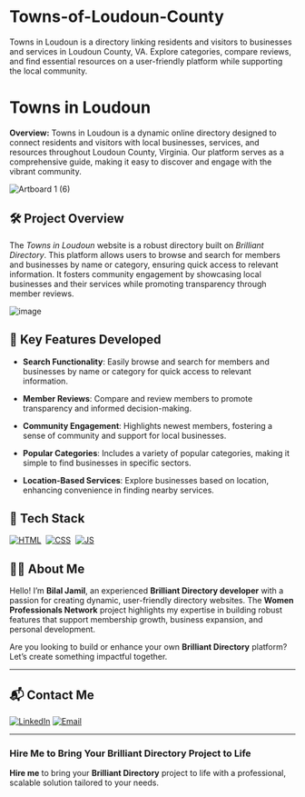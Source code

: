 # Towns-of-Loudoun-County
Towns in Loudoun is a directory linking residents and visitors to businesses and services in Loudoun County, VA. Explore categories, compare reviews, and find essential resources on a user-friendly platform while supporting the local community.
# Towns in Loudoun

**Overview:**
Towns in Loudoun is a dynamic online directory designed to connect residents and visitors with local businesses, services, and resources throughout Loudoun County, Virginia. Our platform serves as a comprehensive guide, making it easy to discover and engage with the vibrant community.

![Artboard 1 (6)](https://github.com/user-attachments/assets/820e177f-853d-4f46-97dc-7a32ffb94a81)

## 🛠 Project Overview

The *Towns in Loudoun* website is a robust directory built on *Brilliant Directory*. This platform allows users to browse and search for members and businesses by name or category, ensuring quick access to relevant information. It fosters community engagement by showcasing local businesses and their services while promoting transparency through member reviews.

![image](https://github.com/user-attachments/assets/c1f53fb9-7c84-4887-b340-a718a00017a0)

## 🚀 Key Features Developed

- **Search Functionality**: Easily browse and search for members and businesses by name or category for quick access to relevant information.
  
- **Member Reviews**: Compare and review members to promote transparency and informed decision-making.

- **Community Engagement**: Highlights newest members, fostering a sense of community and support for local businesses.

- **Popular Categories**: Includes a variety of popular categories, making it simple to find businesses in specific sectors.

- **Location-Based Services**: Explore businesses based on location, enhancing convenience in finding nearby services.

## 📌 Tech Stack
[![HTML](https://img.shields.io/badge/html5%20-%23E34F26.svg?&style=for-the-badge&logo=html5&logoColor=white)](https://github.com/yourusername/Baby-Support-Services/search?l=html)&nbsp;
[![CSS](https://img.shields.io/badge/css3%20-%231572B6.svg?&style=for-the-badge&logo=css3&logoColor=white)](https://github.com/yourusername/Baby-Support-Services/search?l=css)&nbsp;
[![JS](https://img.shields.io/badge/javascript%20-%23323330.svg?&style=for-the-badge&logo=javascript&logoColor=%23F7DF1E)](https://github.com/yourusername/Baby-Support-Services/search?l=javascript)


## 👨‍💻 About Me

Hello! I’m **Bilal Jamil**, an experienced **Brilliant Directory developer** with a passion for creating dynamic, user-friendly directory websites. The **Women Professionals Network** project highlights my expertise in building robust features that support membership growth, business expansion, and personal development.

Are you looking to build or enhance your own **Brilliant Directory** platform? Let’s create something impactful together.

---

## 📬 Contact Me

[![LinkedIn](https://img.shields.io/badge/LinkedIn-Connect-blue?style=for-the-badge&logo=linkedin)](https://www.linkedin.com/in/sajid-jameel-721256178/)
[![Email](https://img.shields.io/badge/Email-Contact%20Me-orange?style=for-the-badge&logo=gmail)](mailto:sajidjamil.met@gmail.com)

---



### **Hire Me to Bring Your Brilliant Directory Project to Life**

**Hire me** to bring your **Brilliant Directory** project to life with a professional, scalable solution tailored to your needs.
